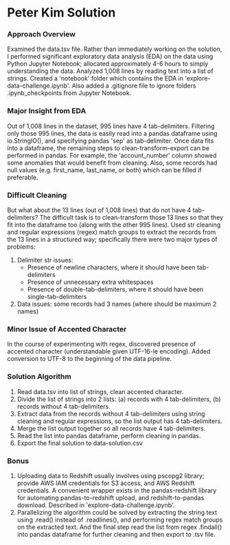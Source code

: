 # Peter Kim Solution

### Approach Overview
Examined the data.tsv file.  Rather than immediately working on the solution, I performed significant exploratory data analysis (EDA) on the data using Python Jupyter Notebook; allocated approximately 4-6 hours to simply understanding the data.  Analyzed 1,008 lines by reading text into a list of strings.  Created a 'notebook' folder which contains the EDA in 'explore-data-challenge.ipynb'.  Also added a .gitignore file to ignore folders .ipynb_checkpoints from Jupyter Notebook.

### Major Insight from EDA
Out of 1,008 lines in the dataset, 995 lines have 4 tab-delimiters.  Filtering only those 995 lines, the data is easily read into a pandas dataframe using io.StringIO(), and specifying pandas 'sep' as tab-delimiter.  Once data fits into a dataframe, the remaining steps to clean-transform-export can be performed in pandas.  For example, the 'account_number' column showed some anomalies that would benefit from cleaning.  Also, some records had null values (e.g. first_name, last_name, or both) which can be filled if preferable.

### Difficult Cleaning
But what about the 13 lines (out of 1,008 lines) that do not have 4 tab-delimiters?  The difficult task is to clean-transform those 13 lines so that they fit into the dataframe too (along with the other 995 lines).  Used str cleaning and regular expressions (regex) match groups to extract the records from the 13 lines in a structured way; specifically there were two major types of problems:

1. Delimiter str issues: 
	* Presence of newline characters, where it should have been tab-delimiters
	* Presence of unnecessary extra whitespaces
	* Presence of double-tab-delimiters, where it should have been single-tab-delimiters
2. Data issues: some records had 3 names (where should be maximum 2 names)

### Minor Issue of Accented Character
In the course of experimenting with regex, discovered presence of accented character (understandable given UTF-16-le encoding).  Added conversion to UTF-8 to the beginning of the data pipeline.  

### Solution Algorithm
1. Read data.tsv into list of strings, clean accented character.
1. Divide the list of strings into 2 lists: (a) records with 4 tab-delimiters, (b) records without 4 tab-delimiters.
1. Extract data from the records without 4 tab-delimiters using string cleaning and regular expressions, so the list output has 4 tab-delimiters.
1. Merge the list output together so all records have 4 tab-delimiters.
1. Read the list into pandas dataframe, perform cleaning in pandas.
1. Export the final solution to data-solution.csv

### Bonus
1. Uploading data to Redshift usually involves using pscopg2 library; provide AWS IAM credentials for S3 access, and AWS Redshift credentials.  A convenient wrapper exists in the pandas-redshift library for automating pandas-to-redshift upload, and redshift-to-pandas download.  Described in 'explore-data-challenge.ipynb'.
1. Parallelizing the algorithm could be solved by extracting the string text using .read() instead of .readlines(), and performing regex match groups on the extracted text.  And the final step read the list from regex .findall() into pandas dataframe for further cleaning and then export to .tsv file.